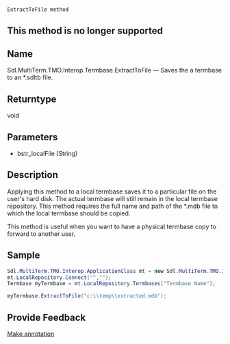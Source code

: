 

# 
    ExtractToFile method


## This method is no longer supported


## Name

Sdl.MultiTerm.TMO.Interop.Termbase.ExtractToFile —          Saves the a termbase to an \*.sdltb     file.



## Returntype

void



## Parameters

* bstr\_localFile (String)




## Description



Applying this method to a local termbase saves it to a particular file on the user's hard disk. The actual termbase will still remain in the local termbase repository. This method requires the full name and path of the \*.mdb file to which the local termbase should be copied.

This method is useful when you want to have a physical termbase copy to forward to another user.



## Sample


```cs
Sdl.MultiTerm.TMO.Interop.ApplicationClass mt = new Sdl.MultiTerm.TMO.Interop.ApplicationClass();
mt.LocalRepository.Connect("","");
Termbase myTermbase = mt.LocalRepository.Termbases["Termbase Name"];

myTermbase.ExtractToFile("c:\\temp\\extracted.mdb");
```



## Provide Feedback

[Make annotation](mailto:sdk-feedback@sdl.com&amp;subject=Reference%20for%20Sdl.MultiTerm.TMO.Interop.Termbase.ExtractToFile)

